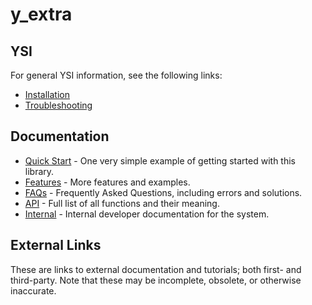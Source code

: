 # y_extra



## YSI

For general YSI information, see the following links:

* [Installation](../installation.md)
* [Troubleshooting](../troubleshooting.md)

## Documentation

* [Quick Start](y_extra/quick-start.md) - One very simple example of getting started with this library.
* [Features](y_extra/features.md) - More features and examples.
* [FAQs](y_extra/faqs.md) - Frequently Asked Questions, including errors and solutions.
* [API](y_extra/api.md) - Full list of all functions and their meaning.
* [Internal](y_extra/internal.md) - Internal developer documentation for the system.

## External Links

These are links to external documentation and tutorials; both first- and third-party.  Note that these may be incomplete, obsolete, or otherwise inaccurate.

